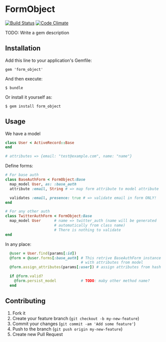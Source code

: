 # FormObject

[![Build Status](https://travis-ci.org/saratovsource/form_object.png)](https://travis-ci.org/saratovsource/form_object)
[![Code Climate](https://codeclimate.com/badge.png)](https://codeclimate.com/github/saratovsource/form_object)

TODO: Write a gem description

## Installation

Add this line to your application's Gemfile:

    gem 'form_object'

And then execute:

    $ bundle

Or install it yourself as:

    $ gem install form_object

## Usage

We have a model

``` ruby
class User < ActiveRecord::Base
end

# attributes => {email: "test@example.com", name: "name"}
```

Define forms:

``` ruby
# For base auth
class BaseAuthForm < FormObject:Base
  map_model User, as: :base_auth
  attribute :email, String # => map form attribute to model attribute

  validates :email, presence: true # => validate email in form ONLY!
end

# For any other auth
class TwitterAuthForm < FormObject:Base
  map_model User      # name => twitter_auth (name will be generated 
                      # automatically from class name)
                      # There is nothing to validate
end
```

In any place:

``` ruby
  @user = User.find(params[:id])
  @form = @user.forms[:base_auth] # This retrive BaseAuthForm instance
                                  # with attributes from model
  @form.assign_attributes(params[:user]) # assign attributes from hash

  if @form.valid?
    @form.persist_model           # TODO: maby other method name?
  end
```

## Contributing

1. Fork it
2. Create your feature branch (`git checkout -b my-new-feature`)
3. Commit your changes (`git commit -am 'Add some feature'`)
4. Push to the branch (`git push origin my-new-feature`)
5. Create new Pull Request
